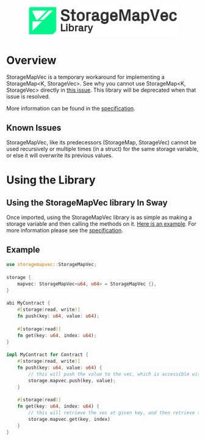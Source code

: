 <p align="center">
    <picture>
        <source media="(prefers-color-scheme: dark)" srcset=".docs/storagemapvec-logo-dark-theme.png">
        <img alt="SwayApps logo" width="400px" src=".docs/storagemapvec-logo-light-theme.png">
    </picture>
</p>

# Overview

StorageMapVec is a temporary workaround for implementing a StorageMap<K, StorageVec<V>>. See why you cannot use StorageMap<K, StorageVec<V>> directly in [this issue](https://github.com/FuelLabs/sway/issues/2639). This library will be deprecated when that issue is resolved.

More information can be found in the [specification](./SPECIFICATION.md).

## Known Issues

StorageMapVec, like its predecessors (StorageMap, StorageVec) cannot be used recursively or multiple times (in a struct) for the same storage variable, or else it will overwrite its previous values.

# Using the Library

## Using the StorageMapVec library In Sway

Once imported, using the StorageMapVec library is as simple as making a storage variable and then calling the methods on it. [Here is an example](##Example). For more information please see the [specification](./SPECIFICATION.md).

## Example

```rust
use storagemapvec::StorageMapVec;

storage {
    mapvec: StorageMapVec<u64, u64> = StorageMapVec {},
}

abi MyContract {
    #[storage(read, write)]
    fn push(key: u64, value: u64);

    #[storage(read)]
    fn get(key: u64, index: u64);
}

impl MyContract for Contract {
    #[storage(read, write)]
    fn push(key: u64, value: u64) {
        // this will push the value to the vec, which is accessible with the key
        storage.mapvec.push(key, value);
    }

    #[storage(read)]
    fn get(key: u64, index: u64) {
        // this will retrieve the vec at given key, and then retrieve the value at given index from that vec
        storage.mapvec.get(key, index)
    }
}
```